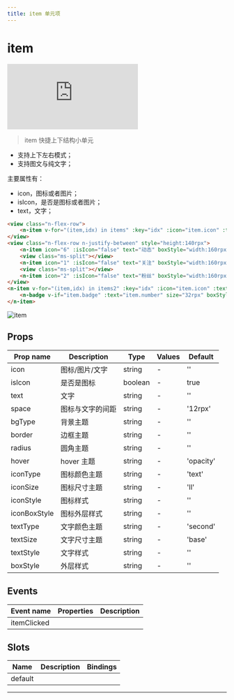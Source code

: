 ```yaml
---
title: item 单元项
---
```


# item

<div class="demo-box">
	<iframe scrolling="auto" frameborder="0" src="https://npro.redou.vip/h5/#/pages/display/item" class="demo-box-iframe"></iframe>
</div>

> item 快捷上下结构小单元

- 支持上下左右模式；
- 支持图文与纯文字；

主要属性有：

- icon，图标或者图片；
- isIcon，是否是图标或者图片；
- text，文字；

```html
<view class="n-flex-row">
	<n-item v-for="(item,idx) in items" :key="idx" :icon="item.icon" :text="item.name" textType="text" iconType="primary" iconStyle="font-size: 46rpx;" space="20rpx" style="flex: 1;" boxStyle="flex:1;height:180rpx;"></n-item>
</view>
<view class="n-flex-row n-justify-between" style="height:140rpx">
	<n-item icon="6" :isIcon="false" text="动态" boxStyle="width:160rpx; height: 100rpx;"></n-item>
	<view class="ms-split"></view>
	<n-item icon="1" :isIcon="false" text="关注" boxStyle="width:160rpx; height: 100rpx;"></n-item>
	<view class="ms-split"></view>
	<n-item icon="2" :isIcon="false" text="粉丝" boxStyle="width:160rpx; height: 100rpx;"></n-item>
</view>
<n-item v-for="(item,idx) in items2" :key="idx" :icon="item.icon" :text="item.name" textType="text" iconType="warning" iconStyle="font-size: 52rpx;" space="20rpx" boxStyle="width:187rpx;height:180rpx;">
	<n-badge v-if="item.badge" :text="item.number" size="32rpx" boxStyle="position:absolute;right:46rpx;top:8rpx;"></n-badge>
</n-item>
```

![item](/img/coms/item.jpg)

## Props

| Prop name    | Description      | Type    | Values | Default   |
| ------------ | ---------------- | ------- | ------ | --------- |
| icon         | 图标/图片/文字   | string  | -      | ''        |
| isIcon       | 是否是图标       | boolean | -      | true      |
| text         | 文字             | string  | -      | ''        |
| space        | 图标与文字的间距 | string  | -      | '12rpx'   |
| bgType       | 背景主题         | string  | -      | ''        |
| border       | 边框主题         | string  | -      | ''        |
| radius       | 圆角主题         | string  | -      | ''        |
| hover        | hover 主题       | string  | -      | 'opacity' |
| iconType     | 图标颜色主题     | string  | -      | 'text'    |
| iconSize     | 图标尺寸主题     | string  | -      | 'll'      |
| iconStyle    | 图标样式         | string  | -      | ''        |
| iconBoxStyle | 图标外层样式     | string  | -      | ''        |
| textType     | 文字颜色主题     | string  | -      | 'second'  |
| textSize     | 文字尺寸主题     | string  | -      | 'base'    |
| textStyle    | 文字样式         | string  | -      | ''        |
| boxStyle     | 外层样式         | string  | -      | ''        |

## Events

| Event name  | Properties | Description |
| ----------- | ---------- | ----------- |
| itemClicked |            |

## Slots

| Name    | Description | Bindings |
| ------- | ----------- | -------- |
| default |             |          |

---
